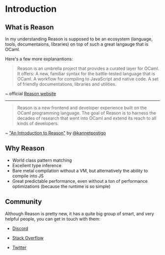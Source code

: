 Introduction
===

## What is Reason

In my understanding Reason is supposed to be an ecosystem (language, tools, documentaions, libraries) on top of such a great langauge that is OCaml.

Here's a few more explanantions:

> Reason is an umbrella project that provides a curated layer for OCaml. It offers:
A new, familiar syntax for the battle-tested language that is OCaml.
A workflow for compiling to JavaScript and native code.
A set of friendly documentations, libraries and utilities.

~ official [Reason website](http://facebook.github.io/reason)

---

> Reason is a new frontend and developer experience built on the OCaml programming language. The goal of Reason is to harness the decades of research that went into OCaml and extend its reach to all kinds of developers.

~ ["An Introduction to Reason"](https://kennetpostigo.gitbooks.io/an-introduction-to-reason) by [@kannetpostigo](https://twitter.com/kennetpostigo)


## Why Reason

- World class pattern matching
- Excellent type inference
- Bare metal compilation without a VM, but alternatively the ability to compile into JS
- Great predictable performance, even without a ton of performance optimizations (because the runtime is so simple)

## Community

Although Reason is pretty new, it has a quite big group of smart, and very helpful people, you can get in touch with them:

- [Discord](http://discord.gg/reasonml)

- [Stack Overflow](http://stackoverflow.com/questions/tagged/reason)

- [Twitter](https://twitter.com/search?q=reasonml)